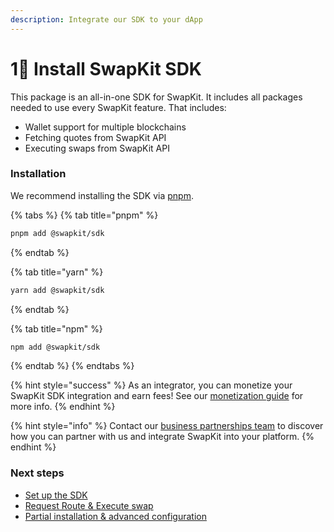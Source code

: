 ```yaml
---
description: Integrate our SDK to your dApp
---
```


# 1⃣ Install SwapKit SDK

This package is an all-in-one SDK for SwapKit. It includes all packages needed to use every SwapKit feature. That includes:

* Wallet support for multiple blockchains
* Fetching quotes from SwapKit API
* Executing swaps from SwapKit API

### Installation

We recommend installing the SDK via [pnpm](https://pnpm.io/).

{% tabs %}
{% tab title="pnpm" %}
```bash
pnpm add @swapkit/sdk
```
{% endtab %}

{% tab title="yarn" %}
```bash
yarn add @swapkit/sdk
```
{% endtab %}

{% tab title="npm" %}
```bash
npm add @swapkit/sdk
```
{% endtab %}
{% endtabs %}

{% hint style="success" %}
As an integrator, you can monetize your SwapKit SDK integration and earn fees! See our [monetization guide](../monetization-earn-fees.md) for more info.
{% endhint %}

{% hint style="info" %}
Contact our [business partnerships team](../partnership.md) to discover how you can partner with us and integrate SwapKit into your platform.
{% endhint %}

### Next steps

* [Set up the SDK](set-up-the-sdk.md)
* [Request Route & Execute swap](request-route-and-execute-swap.md)
* [Partial installation & advanced configuration](wallets/)
